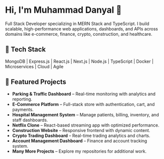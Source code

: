 # Hi, I'm Muhammad Danyal 👋
Full Stack Developer specializing in MERN Stack and TypeScript. I build scalable, high-performance web applications, dashboards, and APIs across domains like e-commerce, finance, crypto, construction, and healthcare.

## 🔧 Tech Stack
MongoDB | Express.js | React.js | Next.js | Node.js | TypeScript | Docker | Microservices | Cloud | Agile

## 📌 Featured Projects
- **Parking & Traffic Dashboard** – Real-time monitoring with analytics and reporting.
- **E-Commerce Platform** – Full-stack store with authentication, cart, and payments.
- **Hospital Management System** – Manage patients, billing, inventory, and staff dashboards.
- **Netflix Clone** – React-based streaming app with optimized performance.
- **Construction Website** – Responsive frontend with dynamic content.
- **Crypto Trading Dashboard** – Real-time trading analytics and charts.
- **Account Management Dashboard** – Finance and account tracking system.
- **Many More Projects** – Explore my repositories for additional work.


